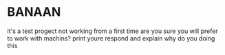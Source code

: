 # BANAAN
it's a test progect
not working from a first time
are you sure you will prefer to work with machins?
print youre respond and explain why do you doing this
